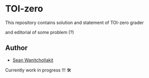 # TOI-zero
This repository contains solution and statement of TOI-zero grader 

and editorial of some problem (?) 

## Author
- [Sean Wanitchollakit](https://github.com/NortGlG)

Currently work in progress !!! 🛠️